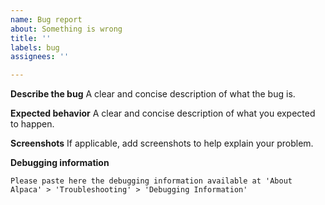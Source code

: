 ```yaml
---
name: Bug report
about: Something is wrong
title: ''
labels: bug
assignees: ''

---
```

<!--Please be aware that GNOME Code of Conduct applies to Alpaca, https://conduct.gnome.org/-->
**Describe the bug**
A clear and concise description of what the bug is.

**Expected behavior**
A clear and concise description of what you expected to happen.

**Screenshots**
If applicable, add screenshots to help explain your problem.

**Debugging information**
```
Please paste here the debugging information available at 'About Alpaca' > 'Troubleshooting' > 'Debugging Information'
```
